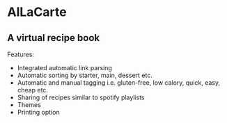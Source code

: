 # AlLaCarte
## A virtual recipe book 

Features:
* Integrated automatic link parsing
* Automatic sorting by starter, main, dessert etc.
* Automatic and manual tagging i.e. gluten-free, low calory, quick, easy, cheap etc.
* Sharing of recipes similar to spotify playlists
* Themes
* Printing option
